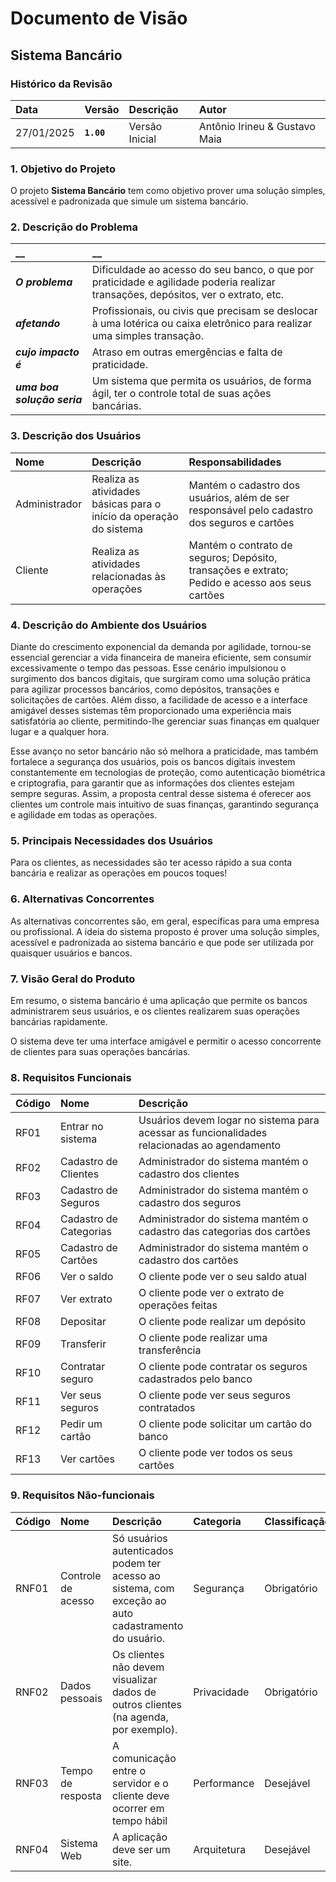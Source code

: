 # Documento de Visão

## Sistema Bancário

### Histórico da Revisão 

|  Data  | Versão | Descrição | Autor |
|:-------|:-------|:----------|:------|
| 27/01/2025 |  **`1.00`** | Versão Inicial  | Antônio Irineu & Gustavo Maia |


### 1. Objetivo do Projeto 

O projeto __Sistema Bancário__ tem como objetivo prover uma solução simples, acessível e padronizada que simule um sistema bancário.

### 2. Descrição do Problema 

|         __        | __   |
|:------------------|:-----|
| **_O problema_**    | Dificuldade ao acesso do seu banco, o que por praticidade e agilidade poderia realizar transações, depósitos, ver o extrato, etc.  |
| **_afetando_**      | Profissionais, ou civis que precisam se deslocar à uma lotérica ou caixa eletrônico para realizar uma simples transação. |
| **_cujo impacto é_**| Atraso em outras emergências e falta de praticidade. |
| **_uma boa solução seria_** | Um sistema que permita os usuários, de forma ágil, ter o controle total de suas ações bancárias. |

### 3. Descrição dos Usuários

| Nome | Descrição | Responsabilidades |
|:---  |:--- |:--- |
| Administrador  | Realiza as atividades básicas para o início da operação do sistema | Mantém o cadastro dos usuários, além de ser responsável pelo cadastro dos seguros e cartões |
| Cliente | Realiza as atividades relacionadas às operações | Mantém o contrato de seguros; Depósito, transações e extrato; Pedido e acesso aos seus cartões |


### 4. Descrição do Ambiente dos Usuários

Diante do crescimento exponencial da demanda por agilidade, tornou-se essencial gerenciar a vida financeira de maneira eficiente, sem consumir excessivamente o tempo das pessoas. Esse cenário impulsionou o surgimento dos bancos digitais, que surgiram como uma solução prática para agilizar processos bancários, como depósitos, transações e solicitações de cartões. Além disso, a facilidade de acesso e a interface amigável desses sistemas têm proporcionado uma experiência mais satisfatória ao cliente, permitindo-lhe gerenciar suas finanças em qualquer lugar e a qualquer hora.

Esse avanço no setor bancário não só melhora a praticidade, mas também fortalece a segurança dos usuários, pois os bancos digitais investem constantemente em tecnologias de proteção, como autenticação biométrica e criptografia, para garantir que as informações dos clientes estejam sempre seguras. Assim, a proposta central desse sistema é oferecer aos clientes um controle mais intuitivo de suas finanças, garantindo segurança e agilidade em todas as operações.

### 5. Principais Necessidades dos Usuários

Para os clientes, as necessidades são ter acesso rápido a sua conta bancária e realizar as operações em poucos toques!

### 6.	Alternativas Concorrentes

As alternativas concorrentes são, em geral, específicas para uma empresa ou profissional. A ideia do sistema proposto é prover uma solução simples, acessível e padronizada ao sistema bancário e que pode ser utilizada por quaisquer usuários e bancos.

### 7.	Visão Geral do Produto

Em resumo, o sistema bancário é uma aplicação que permite os bancos administrarem seus usuários, e os clientes realizarem suas operações bancárias rapidamente.

O sistema deve ter uma interface amigável e permitir o acesso concorrente de clientes para suas operações bancárias.

### 8. Requisitos Funcionais

| Código | Nome | Descrição |
|:---  |:--- |:--- |
| RF01 | Entrar no sistema | Usuários devem logar no sistema para acessar as funcionalidades relacionadas ao agendamento |
| RF02 | Cadastro de Clientes | Administrador do sistema mantém o cadastro dos clientes |
| RF03 | Cadastro de Seguros | Administrador do sistema mantém o cadastro dos seguros |
| RF04 | Cadastro de Categorias | Administrador do sistema mantém o cadastro das categorias dos cartões |
| RF05 | Cadastro de Cartões | Administrador do sistema mantém o cadastro dos cartões |
| RF06 | Ver o saldo | O cliente pode ver o seu saldo atual |
| RF07 | Ver extrato | O cliente pode ver o extrato de operações feitas |
| RF08 | Depositar | O cliente pode realizar um depósito |
| RF09 | Transferir | O cliente pode realizar uma transferência |
| RF10 | Contratar seguro | O cliente pode contratar os seguros cadastrados pelo banco  |
| RF11 | Ver seus seguros | O cliente pode ver seus seguros contratados |
| RF12 | Pedir um cartão | O cliente pode solicitar um cartão do banco |
| RF13 | Ver cartões | O cliente pode ver todos os seus cartões |

### 9. Requisitos Não-funcionais

 Código | Nome | Descrição | Categoria | Classificação
|:---  |:--- |:--- |:--- |:--- |
| RNF01 | Controle de acesso | Só usuários autenticados podem ter acesso ao sistema, com exceção ao auto cadastramento do usuário. | Segurança | Obrigatório |
| RNF02 | Dados pessoais | Os clientes não devem visualizar dados de outros clientes (na agenda, por exemplo). | Privacidade | Obrigatório |
| RNF03 | Tempo de resposta |A comunicação entre o servidor e o cliente deve ocorrer em tempo hábil | Performance | Desejável |
| RNF04 | Sistema Web | A aplicação deve ser um site. | Arquitetura | Desejável |
